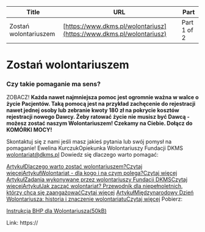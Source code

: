 | **Title**       | **URL**           | **Part**              |
|-----------------|-------------------|-----------------------|
| Zostań wolontariuszem         | [https://www.dkms.pl/wolontariusz](https://www.dkms.pl/wolontariusz)    | Part 1 of 2          |

# Zostań wolontariuszem

### Czy takie pomaganie ma sens?


ZOBACZ!
**Każda nawet najmniejsza pomoc jest ogromnie ważna w walce o życie Pacjentów. Taką pomocą jest na przykład zachęcenie do rejestracji nawet jednej osoby lub zebranie kwoty 180 zł na pokrycie kosztów rejestracji nowego Dawcy. Żeby ratować życie nie musisz być Dawcą \- możesz zostać naszym Wolontariuszem! Czekamy na Ciebie. Dołącz do KOMÓRKI MOCY!**


Skontaktuj się z nami jeśli masz jakieś pytania lub swój pomysł na pomaganie! Ewelina KurczukOpiekunka Wolontariuszy Fundacji DKMS
[wolontariat@dkms.pl](mailto:wolontariat@dkms.pl " Ewelina Kurczuk")
Dowiedz się dlaczego warto pomagać: 


[ArtykułDlaczego warto zostać wolontariuszem?Czytaj więcej](/dawka-wiedzy/o-rejestracji/dlaczego-warto-zostac-wolontariuszem "Dlaczego warto zostać wolontariuszem?")[ArtykułWolontariat \- dla kogo i na czym polega?Czytaj więcej](/dawka-wiedzy/o-rejestracji/wolontariat-na-czym-polega "Wolontariat - dla kogo i na czym polega?")
[ArtykułZadania wykonywane przez wolontariuszy Fundacji DKMSCzytaj więcej](/dawka-wiedzy/o-rejestracji/zadania-wykonywane-przez-wolontariuszy-fundacji-dkms "Zadania wykonywane przez wolontariuszy Fundacji DKMS")[ArtykułJak zacząć wolontariat? Przewodnik dla niepełnoletnich, którzy chcą się zaangażowaćCzytaj więcej](/dawka-wiedzy/o-rejestracji/jak-zaczac-wolontariat-przewodnik-dla-niepelnoletnich-ktorzy-chca-sie-zaangazowac "Jak zacząć wolontariat? Przewodnik dla niepełnoletnich, którzy chcą się zaangażować")
[ArtykułMiędzynarodowy Dzień Wolontariusza: historia i znaczenie wolontariatuCzytaj więcej](/dawka-wiedzy/o-rejestracji/miedzynarodowy-dzien-wolontariusza-historia-i-znaczenie-wolontariatu "Międzynarodowy Dzień Wolontariusza: historia i znaczenie wolontariatu")
Pobierz: 


[Instrukcja BHP dla Wolontariusza(50kB)](https://assets-eu-01.kc-usercontent.com:443/bed48093-082e-0109-4b5f-7bdadab5eedd/753cb5ef-9a83-47d1-9c68-5564d6846886/Instrukcja%20BHP%20dla%20Wolontariusza%20DKMS.pdf)

Link: https://